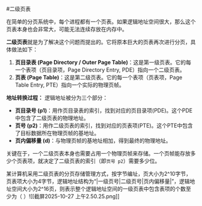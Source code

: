 #二级页表

在简单的分页系统中，每个进程都有一个页表。如果逻辑地址空间很大，那么这个页表本身也会非常大，可能无法连续存放在内存中。

**二级页表**就是为了解决这个问题而提出的。它将原本巨大的页表再次进行分页，具体做法如下：

1.  **页目录表 (Page Directory / Outer Page Table)**：这是第一级页表。它的每一个表项（页目录项，Page Directory Entry, PDE）指向一个二级页表。
2.  **页表 (Page Table)**：这是第二级页表。它的每一个表项（页表项，Page Table Entry, PTE）指向一个实际的物理页帧。

**地址转换过程：**
逻辑地址被分为三个部分：

*   **页目录号 (p1)**：用作页目录表的索引，找到对应的页目录项(PDE)。这个PDE中包含了二级页表的物理地址。
*   **页号 (p2)**：用作二级页表的索引，找到对应的页表项(PTE)。这个PTE中包含了目标数据所在物理页帧的基地址。
*   **页内偏移量 (d)**：与物理页帧的基地址相加，得到最终的物理地址。



关键在于，一个二级页表本身也需要占用一个物理页帧来存储。一个页帧能存放多少个页表项，就决定了二级页表的索引（即`页号 p2`）需要多少位。












 某计算机采用二级页表的分页存储管理方式，按字节编址，页大小为2^10字节，页表项大小为4字节，逻辑地址结构为“|一级页号|二级页号|页内偏移量|”，逻辑地址空间大小为2^16页，则表示整个逻辑地址空间的一级页表中包含表项的个数至少为（ ）![[截屏2025-10-27 上午2.50.25.png]]